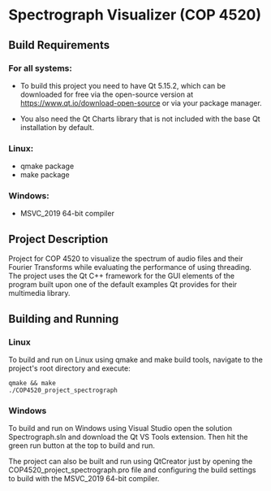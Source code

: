 # Spectrograph Visualizer (COP 4520)

## Build Requirements
### For all systems:
* To build this project you need to have Qt 5.15.2, which can be downloaded
for free via the open-source version at https://www.qt.io/download-open-source or via your package manager.

* You also need the Qt Charts library that is not included with the base Qt installation by default.

### Linux:
* qmake package
* make package
### Windows:
* MSVC_2019 64-bit compiler

## Project Description
Project for COP 4520 to visualize the spectrum of audio files and their Fourier Transforms while evaluating the performance of using threading. The project uses the Qt C++ framework for the GUI elements of the program built upon one of the default examples Qt provides for their multimedia library.

## Building and Running
### Linux
To build and run on Linux using qmake and make build tools, navigate
to the project's root directory and execute:
```console
qmake && make
./COP4520_project_spectrograph
```

### Windows
To build and run on Windows using Visual Studio open the solution Spectrograph.sln and download the Qt VS Tools extension. Then hit the green run button at the top to build and run.

The project can also be built and run using QtCreator just by opening the COP4520_project_spectrograph.pro file and configuring the build settings to build with the MSVC_2019 64-bit compiler.